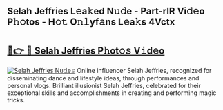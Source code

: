 ## Selah Jeffries L𝚎a𝚔ed N𝚞𝚍e - Part-rIR Vi𝚍𝚎o P𝚑𝚘tos - H𝚘𝚝 O𝚗𝚕yf𝚊ns L𝚎a𝚔s 4Vctx

# <h2><a href="http://kfd9qa.oniu.top/?m=Selah+Jeffries">🔗👉 🔴 Selah Jeffries P𝚑ot𝚘𝚜 V𝚒d𝚎o</a></h2>

[![Selah Jeffries Nu𝚍e𝚜](https://i.imgur.com/0qMVB7G.gif)](http://kfd9qa.oniu.top/?m=Selah+Jeffries)
Online influencer Selah Jeffries, recognized for disseminating dance and lifestyle ideas, through performances and personal vlogs. Brilliant illusionist Selah Jeffries, celebrated for their exceptional skills and accomplishments in creating and performing magic tricks.  
